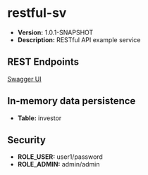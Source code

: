 # restful-sv

* **Version:** 1.0.1-SNAPSHOT
* **Description:** RESTful API example service

## REST Endpoints

[Swagger UI](http://localhost:8080/swagger-ui/index.html)

## In-memory data persistence

* **Table:** investor

## Security

* **ROLE_USER:**  user1/password
* **ROLE_ADMIN:** admin/admin